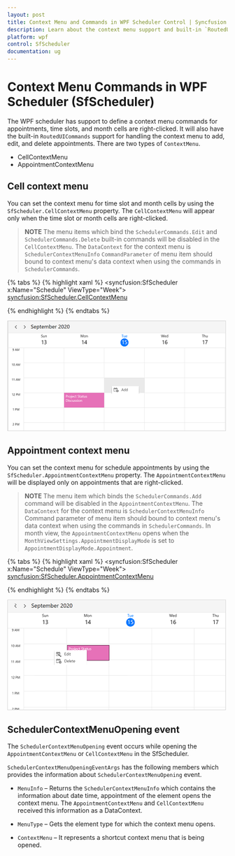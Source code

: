 ```yaml
---
layout: post
title: Context Menu and Commands in WPF Scheduler Control | Syncfusion
description: Learn about the context menu support and built-in `RoutedUICommands` support for handling the context menu to add, edit, and delete appointments. 
platform: wpf
control: SfScheduler
documentation: ug
---
```


# Context Menu Commands in WPF Scheduler (SfScheduler)

The WPF scheduler has support to define a context menu commands for appointments, time slots, and month cells are right-clicked. It will also have the built-in `RoutedUICommands` support for handling the context menu to add, edit, and delete appointments. There are two types of `ContextMenu`.

* CellContextMenu
* AppointmentContextMenu

## Cell context menu

You can set the context menu for time slot and month cells by using the `SfScheduler.CellContextMenu` property. The `CellContextMenu` will appear only when the time slot or month cells are right-clicked.

>**NOTE**
The menu items which bind the `SchedulerCommands.Edit` and `SchedulerCommands.Delete` built-in commands will be disabled in the `CellContextMenu`.
The `DataContext` for the context menu is `SchedulerContextMenuInfo` `CommandParameter` of menu item should bound to context menu's data context when using the commands in `SchedulerCommands`.

{% tabs %}
{% highlight xaml %}
<syncfusion:SfScheduler x:Name="Schedule" ViewType="Week">
<syncfusion:SfScheduler.CellContextMenu>
<ContextMenu>
<MenuItem Command="{Binding Source={x:Static Member=syncfusion:SchedulerCommands.Add}}" CommandParameter ="{Binding}" CommandTarget="{Binding ElementName=Schedule}" Header="Add">
</MenuItem>
</ContextMenu>
</syncfusion:SfScheduler.CellContextMenu>
</syncfusion:SfScheduler>

{% endhighlight %}
{% endtabs %}

![Cell ContextMenu in WPF Scheduler](ContextMenu/CellContextMenu.png)

## Appointment context menu

You can set the context menu for schedule appointments by using the `SfScheduler.AppointmentContextMenu` property. The `AppointmentContextMenu` will be displayed only on appointments that are right-clicked.

>**NOTE**
The menu item which binds the `SchedulerCommands.Add` command will be disabled in the `AppointmentContextMenu`.
The `DataContext` for the context menu is `SchedulerContextMenuInfo` Command parameter of menu item should bound to context menu's data context when using the commands in `SchedulerCommands`.
In month view, the `AppointmentContextMenu` opens when the `MonthViewSettings.AppointmentDisplayMode` is set to `AppointmentDisplayMode.Appointment`.


{% tabs %}
{% highlight xaml %}
<syncfusion:SfScheduler x:Name="Schedule" ViewType="Week">
<syncfusion:SfScheduler.AppointmentContextMenu>
<ContextMenu>
<MenuItem Command="{Binding Source={x:Static Member=syncfusion:SchedulerCommands.Edit}}"
                    CommandParameter ="{Binding}" CommandTarget="{Binding ElementName=Schedule}"
                    Header="Edit">
</MenuItem>
<MenuItem Command="{Binding Source={x:Static Member=syncfusion:SchedulerCommands.Delete}}"
CommandParameter ="{Binding}"
Header="Delete">
</MenuItem>
</ContextMenu>
</syncfusion:SfScheduler.AppointmentContextMenu>
</syncfusion:SfScheduler>

{% endhighlight %}
{% endtabs %}

![Appointment ContextMenu in WPF Scheduler](ContextMenu/AppointmentContextMenu.png)

## SchedulerContextMenuOpening event

The `SchedulerContextMenuOpening` event occurs while opening the `AppointmentContextMenu` or `CellContextMenu` in the SfScheduler. 

`SchedulerContextMenuOpeningEventArgs` has the following members which provides the information about `SchedulerContextMenuOpening` event.

* `MenuInfo` – Returns the `SchedulerContextMenuInfo` which contains the information about date time, appointment of the element opens the context menu. The `AppointmentContextMenu` and `CellContextMenu` received this information as a DataContext.

* `MenuType` – Gets the element type for which the context menu opens.

* `ContextMenu` – It represents a shortcut context menu that is being opened.

